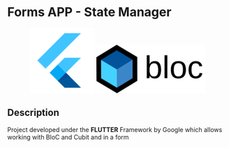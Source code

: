 # Forms APP - State Manager
<p align="center"><a href="https://flutter.dev/" target="_blank"><img src="https://github.com/mejia907/forms_app/blob/main/web/icons/flutter.png" width="150"></a>
<a href="https://flutter.dev/" target="_blank"><img src="https://github.com/mejia907/forms_app/blob/main/web/icons/bloc_logo.png" width="250"></a></p>

## Description
Project developed under the <b>FLUTTER</b> Framework by Google which allows working with BloC and Cubit and in a form
